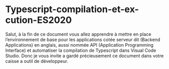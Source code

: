 # Typescript-compilation-et-ex-cution-ES2020
Salut, à la fin de ce document vous allez apprendre à mettre en place l’environnement de base pour les applications cotée serveur dit (Backend Applications) en anglais, aussi nommée API (Application Programming Interface) et automatiser la compilation de Typescript dans Visual Code Studio. Donc je vous invite a gardé précieusement ce document dans votre caisse a outil de développeur.
